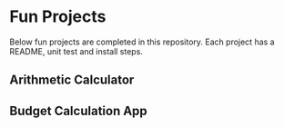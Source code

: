 # Fun Projects
Below fun projects are completed in this repository. Each project has a README, unit test and install steps.

## Arithmetic Calculator
## Budget Calculation App

